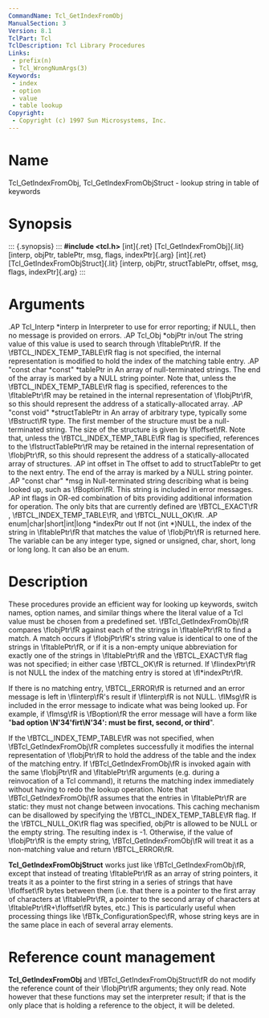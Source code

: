 ```yaml
---
CommandName: Tcl_GetIndexFromObj
ManualSection: 3
Version: 8.1
TclPart: Tcl
TclDescription: Tcl Library Procedures
Links:
 - prefix(n)
 - Tcl_WrongNumArgs(3)
Keywords:
 - index
 - option
 - value
 - table lookup
Copyright:
 - Copyright (c) 1997 Sun Microsystems, Inc.
---
```


# Name

Tcl_GetIndexFromObj, Tcl_GetIndexFromObjStruct - lookup string in table of keywords

# Synopsis

::: {.synopsis} :::
**#include <tcl.h>**
[int]{.ret} [Tcl_GetIndexFromObj]{.lit} [interp, objPtr, tablePtr, msg, flags, indexPtr]{.arg}
[int]{.ret} [Tcl_GetIndexFromObjStruct]{.lit} [interp, objPtr, structTablePtr, offset, msg, flags, indexPtr]{.arg}
:::

# Arguments

.AP Tcl_Interp *interp in Interpreter to use for error reporting; if NULL, then no message is provided on errors. .AP Tcl_Obj *objPtr in/out The string value of this value is used to search through \fItablePtr\fR. If the \fBTCL_INDEX_TEMP_TABLE\fR flag is not specified, the internal representation is modified to hold the index of the matching table entry. .AP "const char *const" *tablePtr in An array of null-terminated strings.  The end of the array is marked by a NULL string pointer. Note that, unless the \fBTCL_INDEX_TEMP_TABLE\fR flag is specified, references to the \fItablePtr\fR may be retained in the internal representation of \fIobjPtr\fR, so this should represent the address of a statically-allocated array. .AP "const void" *structTablePtr in An array of arbitrary type, typically some \fBstruct\fR type. The first member of the structure must be a null-terminated string. The size of the structure is given by \fIoffset\fR. Note that, unless the \fBTCL_INDEX_TEMP_TABLE\fR flag is specified, references to the \fIstructTablePtr\fR may be retained in the internal representation of \fIobjPtr\fR, so this should represent the address of a statically-allocated array of structures. .AP int offset in The offset to add to structTablePtr to get to the next entry. The end of the array is marked by a NULL string pointer. .AP "const char" *msg in Null-terminated string describing what is being looked up, such as \fBoption\fR.  This string is included in error messages. .AP int flags in OR-ed combination of bits providing additional information for operation.  The only bits that are currently defined are \fBTCL_EXACT\fR , \fBTCL_INDEX_TEMP_TABLE\fR, and \fBTCL_NULL_OK\fR. .AP enum|char|short|int|long *indexPtr out If not (int *)NULL, the index of the string in \fItablePtr\fR that matches the value of \fIobjPtr\fR is returned here. The variable can be any integer type, signed or unsigned, char, short, long or long long. It can also be an enum.

# Description

These procedures provide an efficient way for looking up keywords, switch names, option names, and similar things where the literal value of a Tcl value must be chosen from a predefined set. \fBTcl_GetIndexFromObj\fR compares \fIobjPtr\fR against each of the strings in \fItablePtr\fR to find a match.  A match occurs if \fIobjPtr\fR's string value is identical to one of the strings in \fItablePtr\fR, or if it is a non-empty unique abbreviation for exactly one of the strings in \fItablePtr\fR and the \fBTCL_EXACT\fR flag was not specified; in either case \fBTCL_OK\fR is returned. If \fIindexPtr\fR is not NULL the index of the matching entry is stored at \fI*indexPtr\fR.

If there is no matching entry, \fBTCL_ERROR\fR is returned and an error message is left in \fIinterp\fR's result if \fIinterp\fR is not NULL.  \fIMsg\fR is included in the error message to indicate what was being looked up.  For example, if \fImsg\fR is \fBoption\fR the error message will have a form like "**bad option \N'34'firt\N'34': must be first, second, or third**".

If the \fBTCL_INDEX_TEMP_TABLE\fR was not specified, when \fBTcl_GetIndexFromObj\fR completes successfully it modifies the internal representation of \fIobjPtr\fR to hold the address of the table and the index of the matching entry.  If \fBTcl_GetIndexFromObj\fR is invoked again with the same \fIobjPtr\fR and \fItablePtr\fR arguments (e.g. during a reinvocation of a Tcl command), it returns the matching index immediately without having to redo the lookup operation.  Note that \fBTcl_GetIndexFromObj\fR assumes that the entries in \fItablePtr\fR are static: they must not change between invocations.  This caching mechanism can be disallowed by specifying the \fBTCL_INDEX_TEMP_TABLE\fR flag. If the \fBTCL_NULL_OK\fR flag was specified, objPtr is allowed to be NULL or the empty string. The resulting index is -1. Otherwise, if the value of \fIobjPtr\fR is the empty string, \fBTcl_GetIndexFromObj\fR will treat it as a non-matching value and return \fBTCL_ERROR\fR.

**Tcl_GetIndexFromObjStruct** works just like \fBTcl_GetIndexFromObj\fR, except that instead of treating \fItablePtr\fR as an array of string pointers, it treats it as a pointer to the first string in a series of strings that have \fIoffset\fR bytes between them (i.e. that there is a pointer to the first array of characters at \fItablePtr\fR, a pointer to the second array of characters at \fItablePtr\fR+\fIoffset\fR bytes, etc.) This is particularly useful when processing things like \fBTk_ConfigurationSpec\fR, whose string keys are in the same place in each of several array elements.

# Reference count management

**Tcl_GetIndexFromObj** and \fBTcl_GetIndexFromObjStruct\fR do not modify the reference count of their \fIobjPtr\fR arguments; they only read. Note however that these functions may set the interpreter result; if that is the only place that is holding a reference to the object, it will be deleted.

